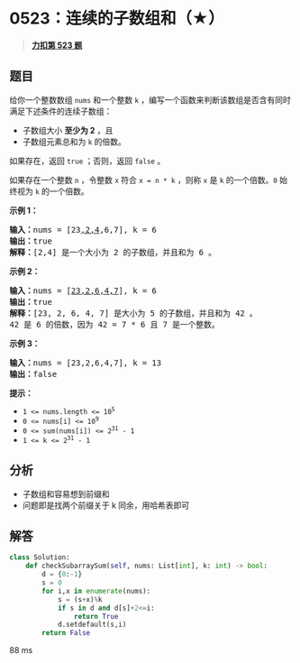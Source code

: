 # 0523：连续的子数组和（★）


> <u>**[力扣第 523 题](https://leetcode.cn/problems/continuous-subarray-sum/)**</u>

## 题目

<p>给你一个整数数组 <code>nums</code> 和一个整数 <code>k</code> ，编写一个函数来判断该数组是否含有同时满足下述条件的连续子数组：</p>

<ul>
<li>子数组大小 <strong>至少为 2</strong> ，且</li>
<li>子数组元素总和为 <code>k</code> 的倍数。</li>
</ul>

<p>如果存在，返回 <code>true</code> ；否则，返回 <code>false</code> 。</p>

<p>如果存在一个整数 <code>n</code> ，令整数 <code>x</code> 符合 <code>x = n * k</code> ，则称 <code>x</code> 是 <code>k</code> 的一个倍数。<code>0</code> 始终视为 <code>k</code> 的一个倍数。</p>



<p><strong>示例 1：</strong></p>

<pre>
<strong>输入：</strong>nums = [23<u>,2,4</u>,6,7], k = 6
<strong>输出：</strong>true
<strong>解释：</strong>[2,4] 是一个大小为 2 的子数组，并且和为 6 。</pre>

<p><strong>示例 2：</strong></p>

<pre>
<strong>输入：</strong>nums = [<u>23,2,6,4,7</u>], k = 6
<strong>输出：</strong>true
<strong>解释：</strong>[23, 2, 6, 4, 7] 是大小为 5 的子数组，并且和为 42 。
42 是 6 的倍数，因为 42 = 7 * 6 且 7 是一个整数。
</pre>

<p><strong>示例 3：</strong></p>

<pre>
<strong>输入：</strong>nums = [23,2,6,4,7], k = 13
<strong>输出：</strong>false
</pre>



<p><strong>提示：</strong></p>

<ul>
<li><code>1 <= nums.length <= 10<sup>5</sup></code></li>
<li><code>0 <= nums[i] <= 10<sup>9</sup></code></li>
<li><code>0 <= sum(nums[i]) <= 2<sup>31</sup> - 1</code></li>
<li><code>1 <= k <= 2<sup>31</sup> - 1</code></li>
</ul>


## 分析

- 子数组和容易想到前缀和
- 问题即是找两个前缀关于 k 同余，用哈希表即可

## 解答

```python
class Solution:
    def checkSubarraySum(self, nums: List[int], k: int) -> bool:
        d = {0:-1}
        s = 0
        for i,x in enumerate(nums):
            s = (s+x)%k
            if s in d and d[s]+2<=i:
                return True
            d.setdefault(s,i)
        return False
```
88 ms

